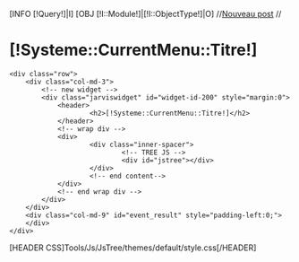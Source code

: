 <!-- page header -->
[INFO [!Query!]|I]
[OBJ [!I::Module!]|[!I::ObjectType!]|O]
//<a href="/[!Systeme::CurrentMenu::Url!]/Fiche" class="btn btn-large btn-warning pull-right">Nouveau post</a>
//<h1 id="page-header">[!Systeme::CurrentMenu::Titre!]</h1>

    <div class="row">
        <div class="col-md-3">
            <!-- new widget -->
            <div class="jarviswidget" id="widget-id-200" style="margin:0">
                <header>
                        <h2>[!Systeme::CurrentMenu::Titre!]</h2>
                </header>
                <!-- wrap div -->
                <div>
                        <div class="inner-spacer">
                                <!-- TREE JS -->
                                <div id="jstree"></div>
                        </div>
                        <!-- end content-->
                </div>
                <!-- end wrap div -->
            </div>
        </div>
        <div class="col-md-9" id="event_result" style="padding-left:0;">
        </div>
    </div>

[HEADER CSS]Tools/Js/JsTree/themes/default/style.css[/HEADER]
<script src="/Tools/Js/JsTree/jstree.js"></script>
<script type="text/javascript">
	$(document).ready(function (){
            $('#jstree')
                .on('changed.jstree', function (e, data) {
                    var i, j, r = [];
                    for(i = 0, j = data.selected.length; i < j; i++) {
                      r.push(data.instance.get_node(data.selected[i]).id);
                    }
                    $('#event_result').html('Selected: ' + r.join(', '));
                    //ajax request to display the form
                    for(i = 0, j = data.selected.length; i < j; i++) {
                        $.ajax({
                            dataType: "html",
                            url: "/[!Systeme::CurrentMenu::Url!]/"+data.instance.get_node(data.selected[i]).id+"/FormOnly.htm"
                        }).done(function(data) {
                            $( '#event_result' ).html( data );
/*                            $("#event_result").find("script").each(function(i) {
                                eval($(this).text());
                            });*/
                         });
                    }
                }).jstree({
                    "core" : {
                        "animation" : 1,
                        "check_callback" : true,
                        "themes" : {
                            "name" : false,
                            "stripes" : true,
                            "dots" : false
                        },
                        'data' : {
                          'url' : function (node) {
                            console.log(node);
                            return parseInt(node.id)>0 ? '/[!I::Module!]/[!I::ObjectType!]/'+node.id+'/getJsonTree.json' : '/[!I::Module!]/[!I::ObjectType!]/getJsonTree.json';
                          }/*,
                          'data' : function (node) {
                            return { 'id' : node.aaData };
                          }*/
                        },
                            "plugins" : [
    //			  "contextmenu", "dnd", "search",
                              "state"//, "types"
    //			  , "wholerow"
                            ]
                      }
                });
	});
</script>